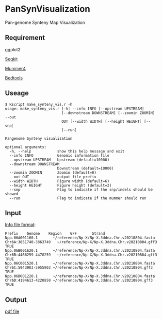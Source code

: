 # PanSynVisualization
Pan-genome Synteny Map Visualization

## Requirement

ggplot2

[Seqkit](https://bioinf.shenwei.me/seqkit/)

[Mummer4](https://mummer4.github.io/)

[Bedtools](https://bedtools.readthedocs.io/en/latest/content/bedtools-suite.html)

## Useage

```
$ Rscript make_synteny_vis.r -h
usage: make_synteny_vis.r [-h] --info INFO [--upstream UPSTREAM]
                          [--downstream DOWNSTREAM] [--zoomin ZOOMIN] --out
                          OUT [--width WIDTH] [--height HEIGHT] [--snp]
                          [--run]

Pangenome Synteny visualization

optional arguments:
  -h, --help            show this help message and exit
  --info INFO           Genomic information file
  --upstream UPSTREAM   Upstream (default=10000)
  --downstream DOWNSTREAM
                        Downstream (default=10000)
  --zoomin ZOOMIN       Zoomin (default=0)
  --out OUT             output file prefix
  --width WIDTH         Figure width (default=6)
  --height HEIGHT       Figure height (default=3)
  --snp                 Flag to indicate if the snp/indels should be showed
  --run                 Flag to indicate if the mummer should run
```

## Input

[Info file format](example/test.info):

```
Prefix    Genome    Region    GFF       Strand
Npp.06A001160.1       ~/reference/Np-X/Np-X.3ddna.Chr.v20210804.fasta   Chr6A:3851740-3863740   ~/reference/Np-X/Np-X.3ddna.Chr.v20210804.gff3  TRUE
Npp.06B001620.1       ~/reference/Np-X/Np-X.3ddna.Chr.v20210804.fasta   Chr6B:4466259-4478259   ~/reference/Np-X/Np-X.3ddna.Chr.v20210804.gff3  TRUE
Npp.06C001520.1       ~/reference/Np-X/Np-X.3ddna.Chr.v20210804.fasta   Chr6C:5943903-5955903 ~/reference/Np-X/Np-X.3ddna.Chr.v20210804.gff3    TRUE
Npp.06D001220.1       ~/reference/Np-X/Np-X.3ddna.Chr.v20210804.fasta   Chr6D:4194613-4220850 ~/reference/Np-X/Np-X.3ddna.Chr.v20210804.gff3    TRUE
```

## Output

[pdf file](example/Npp.06C001520.1_Npp.06D001220.1.alignment.pdf)
